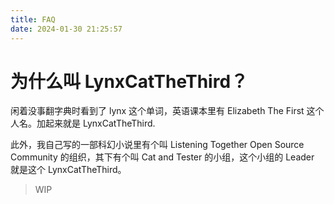 ```yaml
---
title: FAQ
date: 2024-01-30 21:25:57
---
```


# 为什么叫 LynxCatTheThird？

闲着没事翻字典时看到了 lynx 这个单词，英语课本里有 Elizabeth The First 这个人名。加起来就是 LynxCatTheThird.

此外，我自己写的一部科幻小说里有个叫 Listening Together Open Source Community 的组织，其下有个叫 Cat and Tester 的小组，这个小组的 Leader 就是这个 LynxCatTheThird。

> WIP
